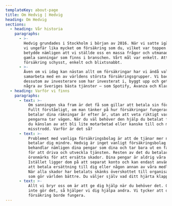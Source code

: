 ```yaml
---
templateKey: about-page
title: Om Hedvig | Hedvig
heading: Om Hedvig
sections:
  - heading: Vår historia
    paragraphs:
      - >-
        Hedvig grundades i Stockholm i början av 2016. När vi satte igång kunde
        vi ungefär lika mycket om försäkring som du, vilket var toppen. Det
        betydde nämligen att vi ställde oss en massa frågor och utmanade alla
        gamla sanningar som finns i branschen. Vårt mål var enkelt. Att göra
        försäkring schysst, enkelt och blixtsnabbt.
      - >-
        Även om vi idag kan nästan allt om försäkringar har vi ändå valt att
        samarbeta med en av världens största försäkringsgrupper. Vi backas
        dessutom av investerare som har investerat i, byggt upp och gett dig
        några av Sveriges bästa tjänster – som Spotify, Avanza och Klarna.
  - heading: Varför vi finns
    paragraphs:
      - text: >-
          Om sanningen ska fram är det få som gillar att betala sin försäkring.
          Fullt förståeligt, om man tänker på hur försäkringar fungerar idag. Du
          betalar dina räkningar år efter år, utan att veta riktigt vart
          pengarna tar vägen. När du väl behöver den hjälp du betalat för så får
          du känslan av att bli lite motarbetad eller kanske till och med
          misstrodd. Varför är det så?
      - text: >-
          Problemet med vanliga försäkringsbolag är att de tjänar mer när de
          betalar dig mindre. Hedvig är inget vanligt försäkringsbolag. Vi
          behandlar nämligen dina pengar som dina och tar bara ut en fast avgift
          för att driva och utveckla tjänsten. Resten av det du betalar
          öronmärks för att ersätta skador. Dina pengar är aldrig våra pengar.
          Istället ligger dom på att separat konto och kan endast användas för
          att betala ersättning till dig eller någon annan av våra medlemmar.
          När alla skador har betalats skänks överskottet till organisationer
          som gör världen bättre. Du väljer själv vad ditt hjärta klappar för.
      - text: >-
          Allt vi bryr oss om är att ge dig hjälp när du behöver det. Och när du
          inte gör det, så hjälper vi dig hjälpa andra. Vi tycker att det är så
          försäkring borde fungera.
---
```


